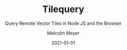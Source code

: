 ---
layout: project
title: Tilequery
subtitle: Query Remote Vector Tiles in Node JS and the Browser
author: Malcolm Meyer
img: tilequery.jpg
date: 2021-01-01
tags:
  - node js
  - open source
categories: 
  - projects
published: true
project:
  -
    url: https://reyemtm.github.io/tilequery
    repo: https://github.com/reyemtm/tilequery/
    images: ["tilequery"]
    client: "Internal"
    iframe: https://reyemtm.github.io/tilequery
    description: >-
    
      Tilequery queries remote vector tiles and returns GeoJSON features within a bounding box or point buffer. The returned geometry is only as accurate as the data in the tiles. The less tiles that need queried (lower zoom level) the faster the response, but lower zooms have less accurate geometry, so the two factors need to be taken into account when utilizing tilequery.


      Polygons and lines will be returned if queried but are cut at the tile boundaries. In those cases it is usefull for querying feature properties but not feature geometry.

      
      <figure class="highlight php"><table><tbody><tr><td class="code"><pre><code class="hljs php"><span class="hljs-title function_ invoke__">tilequery</span>({<br>  <span class="hljs-attr">point</span>: [e.lngLat.lng, e.lngLat.lat], <br>  <span class="hljs-attr">radius</span>: <span class="hljs-number">0.1</span>,<br>  <span class="hljs-attr">units</span>: <span class="hljs-string">'miles'</span>,<br>  <span class="hljs-attr">tiles</span>: <span class="hljs-string">'https://reyemtm.github.io/tilequery/tiles/{z}/{x}/{y}.mvt'</span>,<br>  <span class="hljs-attr">layer</span>: <span class="hljs-string">'test'</span>, <br>  <span class="hljs-attr">zoom</span>: <span class="hljs-number">14</span>,<br>  <span class="hljs-attr">buffer</span>: <span class="hljs-literal">true</span><br>})<br></code></pre></td></tr></tbody></table></figure>


      A pre-built version is available on [GitHub](https://github.com/reyemtm/tilequery/tree/master/docs/dist) and [npm](https://www.npmjs.com/package/tilequery) and can be used directly in the browser with the global variable tilequery or in Node JS. The example below highlights points within 0.1 miles of the mouse pointer and returns feature properties in the sidebar.


      Similar projects include the [vtquery](https://github.com/mapbox/vtquery) tool by Mapbox.
    

---